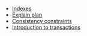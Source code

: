 - [Indexes](https://github.com/thaihuynh1717/fictional-waffle/tree/master/SQL%20for%20Backend%20Developers/Indexes)
- [Explain plan](https://github.com/thaihuynh1717/fictional-waffle/tree/master/SQL%20for%20Backend%20Developers/Explain%20plan)
- [Consistency constraints](https://github.com/thaihuynh1717/fictional-waffle/tree/master/SQL%20for%20Backend%20Developers/Consistency%20constraints)
- [Introduction to transactions](https://github.com/thaihuynh1717/fictional-waffle/blob/master/SQL%20for%20Backend%20Developers/Introduction%20to%20transactions)
